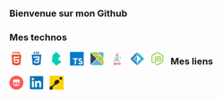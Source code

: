 ### Bienvenue sur mon Github 

### Mes technos ### 
<a  href="https://wikipedia.org/wiki/HTML5" ><img align="left" alt="Html5" width="25px" src="img/html5.svg" style="padding-right:11px;" /></a>
<a  href="https://wikipedia.org/wiki/CSS3" ><img align="left" alt="Css3" width="25px" src="img/css3.svg" style="padding-right:11px;" /></a>
<a  href="https://bulma.io/" ><img align="left" alt="bulma" width="25px" src="img/bulma.svg" style="padding-right:11px;" /></a>
<a  href="https://www.typescriptlang.org/" ><img align="left" alt="TS" width="25px" src="img/ts.svg" style="padding-right:11px;" /></a>
<a  href="https://elm-lang.org/" ><img align="left" alt="elm" width="25px" src="img/elm.svg" style="padding-right:11px;" /></a>
<a  href="https://www.java.com" ><img align="left" alt="Java" width="25px" src="img/java.svg" style="padding-right:11px;" /></a>
<a  href="https://fsharp.org/" ><img align="left" alt="fsharp" width="25px" src="img/fsharp.svg" style="padding-right:11px;" /></a>
<a  href="https://nodejs.org" ><img align="left" alt="node" width="25px" src="img/nodejs.svg" style="padding-right:11px;" /></a>

### Mes liens ###

<a  href="https://jonathan-heteau.itch.io/" ><img align="left" alt="itch.io" width="25px" src="img/itch.png" style="padding-right:11px;" /></a>
<a  href="https://www.linkedin.com/in/jonathan-heteau/" ><img align="left" alt="linkedIn" width="25px" src="img/linkedin.svg" style="padding-right:11px;" /></a>
<a  href="https://www.codingame.com/profile/b77a078399bc91ee93c9d6df2ea07ebd314544" ><img align="left" alt="linkedIn" width="25px" src="img/codingame.png" style="padding-right:11px;" /></a>


